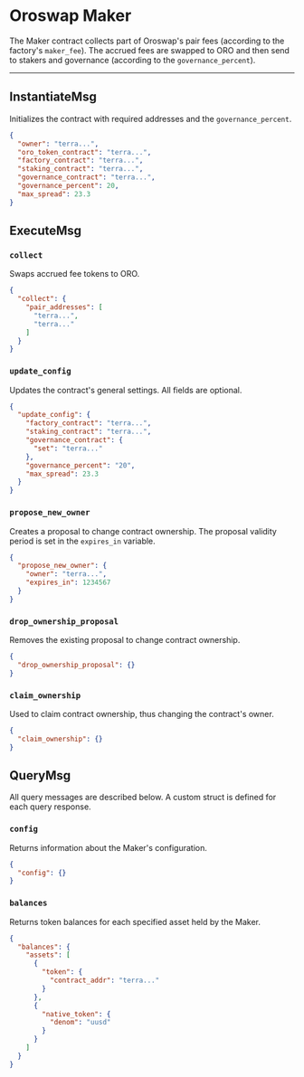 # Oroswap Maker

The Maker contract collects part of Oroswap's pair fees (according to the factory's `maker_fee`). The accrued fees are swapped to ORO and then send to stakers and governance (according to the `governance_percent`).

---

## InstantiateMsg

Initializes the contract with required addresses and the `governance_percent`.

```json
{
  "owner": "terra...",
  "oro_token_contract": "terra...",
  "factory_contract": "terra...",
  "staking_contract": "terra...",
  "governance_contract": "terra...",
  "governance_percent": 20,
  "max_spread": 23.3
}
```

## ExecuteMsg

### `collect`

Swaps accrued fee tokens to ORO.

```json
{
  "collect": {
    "pair_addresses": [
      "terra...",
      "terra..."
    ]
  }
}
```

### `update_config`

Updates the contract's general settings. All fields are optional.

```json
{
  "update_config": {
    "factory_contract": "terra...",
    "staking_contract": "terra...",
    "governance_contract": {
      "set": "terra..."
    },
    "governance_percent": "20",
    "max_spread": 23.3
  }
}
```

### `propose_new_owner`

Creates a proposal to change contract ownership. The proposal validity period is set in the `expires_in` variable.

```json
{
  "propose_new_owner": {
    "owner": "terra...",
    "expires_in": 1234567
  }
}
```

### `drop_ownership_proposal`

Removes the existing proposal to change contract ownership.

```json
{
  "drop_ownership_proposal": {}
}
```

### `claim_ownership`

Used to claim contract ownership, thus changing the contract's owner.

```json
{
  "claim_ownership": {}
}
```

## QueryMsg

All query messages are described below. A custom struct is defined for each query response.

### `config`

Returns information about the Maker's configuration.

```json
{
  "config": {}
}
```

### `balances`

Returns token balances for each specified asset held by the Maker.

```json
{
  "balances": {
    "assets": [
      {
        "token": {
          "contract_addr": "terra..."
        }
      },
      {
        "native_token": {
          "denom": "uusd"
        }
      }
    ]
  }
}
```
